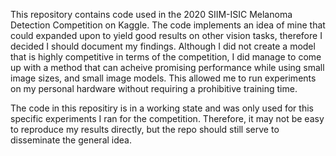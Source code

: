 This repository contains code used in the 2020 SIIM-ISIC Melanoma Detection Competition on Kaggle. The code implements an idea of mine that could expanded upon to yield good results on other vision tasks, therefore I decided I should document my findings. Although I did not create a model that is highly competitive in terms of the competition, I did manage to come up with a method that can acheive promising performance while using small image sizes, and small image models. This allowed me to run experiments on my personal hardware without requiring a prohibitive training time. 

The code in this repositiry is in a working state and was only used for this specific experiments I ran for the competition. Therefore, it may not be easy to reproduce my results directly, but the repo should still serve to disseminate the general idea. 
